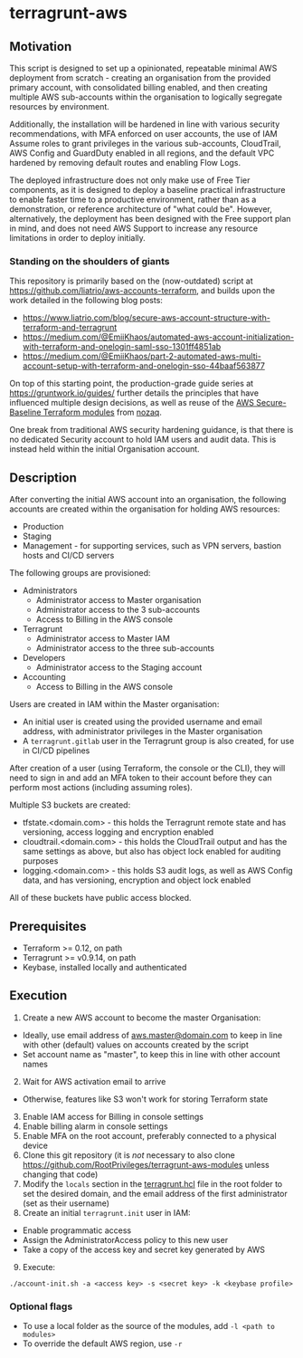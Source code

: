 # terragrunt-aws

## Motivation

This script is designed to set up a opinionated, repeatable minimal AWS deployment from scratch - creating an organisation from the provided primary account, with consolidated billing enabled, and then creating multiple AWS sub-accounts within the organisation to logically segregate resources by environment.

Additionally, the installation will be hardened in line with various security recommendations, with MFA enforced on user accounts, the use of IAM Assume roles to grant privileges in the various sub-accounts, CloudTrail, AWS Config and GuardDuty enabled in all regions, and the default VPC hardened by removing default routes and enabling Flow Logs.

The deployed infrastructure does not only make use of Free Tier components, as it is designed to deploy a baseline practical infrastructure to enable faster time to a productive environment, rather than as a demonstration, or reference architecture of "what could be". However, alternatively, the deployment has been designed with the Free support plan in mind, and does not need AWS Support to increase any resource limitations in order to deploy initially.

### Standing on the shoulders of giants

This repository is primarily based on the (now-outdated) script at https://github.com/liatrio/aws-accounts-terraform, and builds upon the work detailed in the following blog posts:

- https://www.liatrio.com/blog/secure-aws-account-structure-with-terraform-and-terragrunt
- https://medium.com/@EmiiKhaos/automated-aws-account-initialization-with-terraform-and-onelogin-saml-sso-1301ff4851ab
- https://medium.com/@EmiiKhaos/part-2-automated-aws-multi-account-setup-with-terraform-and-onelogin-sso-44baaf563877

On top of this starting point, the production-grade guide series at https://gruntwork.io/guides/ further details the principles that have influenced multiple design decisions, as well as reuse of the [AWS Secure-Baseline Terraform modules](https://registry.terraform.io/modules/nozaq/secure-baseline/) from [nozaq](https://github.com/nozaq/).

One break from traditional AWS security hardening guidance, is that there is no dedicated Security account to hold IAM users and audit data. This is instead held within the initial Organisation account.

## Description

After converting the initial AWS account into an organisation, the following accounts are created within the organisation for holding AWS resources:

- Production
- Staging
- Management - for supporting services, such as VPN servers, bastion hosts and CI/CD servers

The following groups are provisioned:

- Administrators
  - Administrator access to Master organisation
  - Administrator access to the 3 sub-accounts
  - Access to Billing in the AWS console
- Terragrunt
  - Administrator access to Master IAM
  - Administrator access to the three sub-accounts
- Developers
  - Administrator access to the Staging account
- Accounting
  - Access to Billing in the AWS console

Users are created in IAM within the Master organisation:

- An initial user is created using the provided username and email address, with administrator privileges in the Master organisation
- A `terragrunt.gitlab` user in the Terragrunt group is also created, for use in CI/CD pipelines

After creation of a user (using Terraform, the console or the CLI), they will need to sign in and add an MFA token to their account before they can perform most actions (including assuming roles).

Multiple S3 buckets are created:

- tfstate.<domain.com> - this holds the Terragrunt remote state and has versioning, access logging and encryption enabled
- cloudtrail.<domain.com> - this holds the CloudTrail output and has the same settings as above, but also has object lock enabled for auditing purposes
- logging.<domain.com> - this holds S3 audit logs, as well as AWS Config data, and has versioning, encryption and object lock enabled

All of these buckets have public access blocked.

## Prerequisites

- Terraform >= 0.12, on path
- Terragrunt >= v0.9.14, on path
- Keybase, installed locally and authenticated

## Execution

1. Create a new AWS account to become the master Organisation:

- Ideally, use email address of aws.master@domain.com to keep in line with other (default) values on accounts created by the script
- Set account name as "master", to keep this in line with other account names

2. Wait for AWS activation email to arrive

- Otherwise, features like S3 won't work for storing Terraform state

3. Enable IAM access for Billing in console settings
4. Enable billing alarm in console settings
5. Enable MFA on the root account, preferably connected to a physical device
6. Clone this git repository (it is _not_ necessary to also clone https://github.com/RootPrivileges/terragrunt-aws-modules unless changing that code)
7. Modify the `locals` section in the [terragrunt.hcl](terragrunt.hcl) file in the root folder to set the desired domain, and the email address of the first administrator (set as their username)
8. Create an initial `terragrunt.init` user in IAM:

- Enable programmatic access
- Assign the AdministratorAccess policy to this new user
- Take a copy of the access key and secret key generated by AWS

9. Execute:

```
./account-init.sh -a <access key> -s <secret key> -k <keybase profile>
```

### Optional flags

- To use a local folder as the source of the modules, add `-l <path to modules>`
- To override the default AWS region, use `-r`
